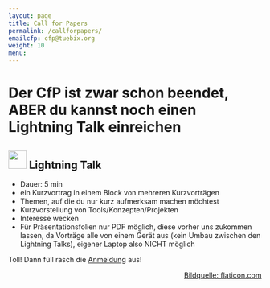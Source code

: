 ```yaml
---
layout: page
title: Call for Papers
permalink: /callforpapers/
emailcfp: cfp@tuebix.org
weight: 10
menu: 
---
```


# Der CfP ist zwar schon beendet, ABER du kannst noch einen Lightning Talk einreichen

<h2><span><img height="36" width="36" src="../images/lightning.svg"></span> Lightning Talk</h2>

  * Dauer: 5 min
  * ein Kurzvortrag in einem Block von mehreren Kurzvorträgen
  * Themen, auf die du nur kurz aufmerksam machen möchtest
  * Kurzvorstellung von Tools/Konzepten/Projekten
  * Interesse wecken
  * Für Präsentationsfolien nur PDF möglich, diese vorher uns zukommen lassen, da Vorträge alle von einem Gerät aus (kein Umbau zwischen den Lightning Talks), eigener Laptop also NICHT möglich

Toll! Dann füll rasch die <a href="https://cfp.tuebix.org" target="_blank">Anmeldung</a> aus! 

<p style="text-align: right;"><a href="http://www.flaticon.com" target="_blank">Bildquelle: flaticon.com</a></p>

